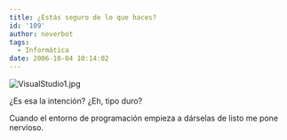```yaml
---
title: ¿Estás seguro de lo que haces?
id: '109'
author: neverbot
tags:
  - Informática
date: 2006-10-04 10:14:02
---
```


![VisualStudio1.jpg](./VisualStudio1.jpg)

¿Es esa la intención? ¿Eh, tipo duro?

Cuando el entorno de programación empieza a dárselas de listo me pone nervioso.